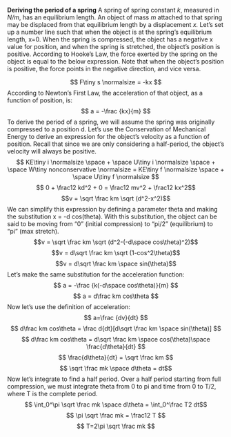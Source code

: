 **Deriving the period of a spring**
A spring of spring constant *k*, measured in *N/m*, has an equilibrium length. An object of mass *m* attached to that spring may be displaced from that equilibrium length by a displacement *x.* Let’s set up a number line such that when the object is at the spring’s equilibrium length, x=0. When the spring is compressed, the object has a negative x value for position, and when the spring is stretched, the object’s position is positive. According to Hooke’s Law, the force exerted by the spring on the object is equal to the below expression. Note that when the object’s position is positive, the force points in the negative direction, and vice versa.

$$ F\tiny s \normalsize = -kx $$
According to Newton’s First Law, the acceleration of that object, as a function of position, is: $$ a = -\frac {kx}{m} $$
To derive the period of a spring, we will assume the spring was originally compressed to a position d. Let’s use the Conservation of Mechanical Energy to derive an expression for the object’s velocity as a function of position. Recall that since  we are only considering a half-period, the object’s velocity will always be positive.
$$ KE\tiny i \normalsize \space + \space U\tiny i \normalsize \space + \space W\tiny nonconservative \normalsize = KE\tiny f \normalsize \space + \space U\tiny f \normalsize $$
$$ 0 + \frac12 kd^2 + 0 = \frac12 mv^2 + \frac12 kx^2$$
$$v = \sqrt \frac km \sqrt (d^2-x^2)$$
We can simplify this expression by defining a parameter theta and making the substitution x = -d cos(theta). With this substitution, the object can be said to be moving from “0” (initial compression) to “pi/2” (equilibrium) to “pi” (max stretch).
$$v = \sqrt \frac km \sqrt (d^2-(-d\space cos\theta)^2)$$
$$v = d\sqrt \frac km \sqrt (1-cos^2\theta)$$
$$v = d\sqrt \frac km \space sin(\theta)$$
Let’s make the same substitution for the acceleration function:
$$ a = -\frac {k(-d\space cos\theta)}{m} $$
$$ a = d\frac km cos\theta $$
Now let’s use the definition of acceleration:
$$ a=\frac {dv}{dt} $$
$$ d\frac km cos\theta = \frac d{dt}[d\sqrt \frac km \space sin(\theta)] $$
$$ d\frac km cos\theta = d\sqrt \frac km \space cos(\theta)\space \frac{d\theta}{dt} $$
$$ \frac{d\theta}{dt} = \sqrt \frac km $$
$$ \sqrt \frac mk \space d\theta = dt$$
Now let’s integrate to find a half period. Over a half period starting from full compression, we must integrate theta from 0 to pi and time from 0 to T/2, where T is the complete period.
$$ \int_0^\pi \sqrt \frac mk \space d\theta = \int_0^\frac T2 dt$$
$$ \pi \sqrt \frac mk = \frac12 T $$
$$ T=2\pi \sqrt \frac mk $$
